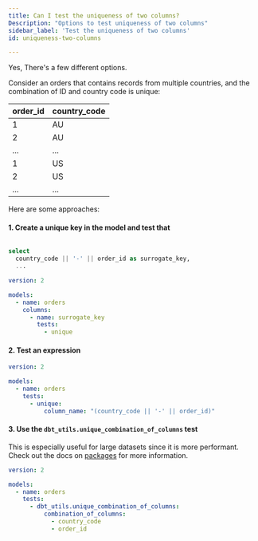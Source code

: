 ```yaml
---
title: Can I test the uniqueness of two columns?
Description: "Options to test uniqueness of two columns"
sidebar_label: 'Test the uniqueness of two columns'
id: uniqueness-two-columns

---
```


Yes, There's a few different options.


Consider an orders <Term id="table" /> that contains records from multiple countries, and the combination of ID and country code is unique:

| order_id | country_code |
|----------|--------------|
| 1        | AU           |
| 2        | AU           |
| ...      | ...          |
| 1        | US           |
| 2        | US           |
| ...      | ...          |


Here are some approaches:

#### 1. Create a unique key in the model and test that

<File name='models/orders.sql'>

```sql

select
  country_code || '-' || order_id as surrogate_key,
  ...

```

</File>

<File name='models/orders.yml'>

```yml
version: 2

models:
  - name: orders
    columns:
      - name: surrogate_key
        tests:
          - unique

```

</File>


#### 2. Test an expression

<File name='models/orders.yml'>

```yml
version: 2

models:
  - name: orders
    tests:
      - unique:
          column_name: "(country_code || '-' || order_id)"
```

</File>


#### 3. Use the `dbt_utils.unique_combination_of_columns` test

This is especially useful for large datasets since it is more performant. Check out the docs on [packages](package-management) for more information.

<File name='models/orders.yml'>

```yml
version: 2

models:
  - name: orders
    tests:
      - dbt_utils.unique_combination_of_columns:
          combination_of_columns:
            - country_code
            - order_id
```

</File>
